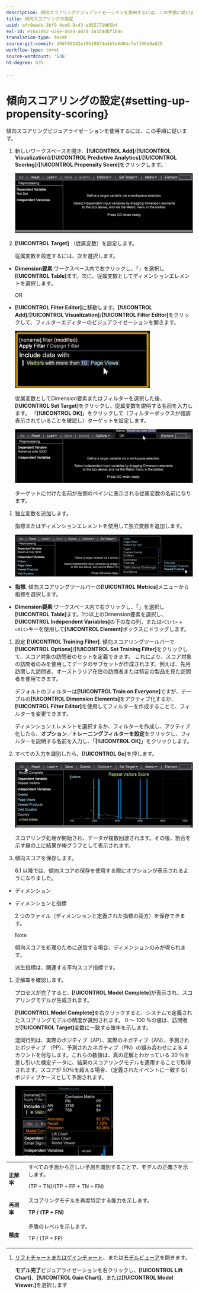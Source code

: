```yaml
---
description: 傾向スコアリングビジュアライゼーションを使用するには、この手順に従います。
title: 傾向スコアリングの設定
uuid: afc9aada-3bf9-4ce6-8c43-a955771065b4
exl-id: e16a7062-636e-44a9-a07d-343d48bf1b4c
translation-type: tm+mt
source-git-commit: d9df90242ef96188f4e4b5e6d04cfef196b0a628
workflow-type: tm+mt
source-wordcount: '536'
ht-degree: 63%

---
```


# 傾向スコアリングの設定{#setting-up-propensity-scoring}

傾向スコアリングビジュアライゼーションを使用するには、この手順に従います。

1. 新しいワークスペースを開き、**[!UICONTROL Add]**/**[!UICONTROL Visualization]**/**[!UICONTROL Predictive Analytics]**/**[!UICONTROL Scoring]**/**[!UICONTROL Propensity Score]**&#x200B;をクリックします。

   ![](assets/propensity_visualization.png)

1. **[!UICONTROL Target]** （従属変数）を設定します。

   従属変数を設定するには、次を選択します。

* **Dimension要素**:ワークスペース内で右クリックし、「」を選択し **[!UICONTROL Table]**&#x200B;ます。次に、従属変数としてディメンションエレメントを選択します。

   OR

* **[!UICONTROL Filter Editor]**&#x200B;に移動します。**[!UICONTROL Add]**/**[!UICONTROL Visualization]**/**[!UICONTROL Filter Editor]**&#x200B;をクリックして、フィルターエディターのビジュアライゼーションを開きます。

   ![](assets/propensity_visualization_filter_editor.png)

   従属変数としてDimension要素またはフィルターを選択した後、**[!UICONTROL Set Target]**&#x200B;をクリックし、従属変数を説明する名前を入力します。 「**[!UICONTROL OK]**」をクリックして（フィルターボックスが強調表示されていることを確認し）ターゲットを設定します。

   ![](assets/propensity_visualization_setTarget.png)

   ターゲットに付けた名前が左側のペインに表示される従属変数の名前になります。
1. 独立変数を追加します。

   指標またはディメンションエレメントを使用して独立変数を追加します。

   ![](assets/propensity_visualization_metrics.png)

* **指標**. 傾向スコアリングツールバーの&#x200B;**[!UICONTROL Metrics]**&#x200B;メニューから指標を選択します。

* **Dimension要素**:ワークスペース内で右クリックし、「」を選択し **[!UICONTROL Table]**&#x200B;ます。1つ以上のDimension要素を選択し、**[!UICONTROL Independent Variables]**&#x200B;の下の左の列、または`<Ctrl>` + `<Alt>`キーを使用して&#x200B;**[!UICONTROL Element]**&#x200B;ボックスにドラッグします。

1. 設定 **[!UICONTROL Training Filter]**. 傾向スコアリングツールバーで&#x200B;**[!UICONTROL Options]**/**[!UICONTROL Set Training Filter]**&#x200B;をクリックして、スコア対象の訪問者のセットを定義できます。 これにより、スコア対象の訪問者のみを使用してデータのサブセットが作成されます。例えば、先月訪問した訪問者、オーストラリア在住の訪問者または特定の製品を見た訪問者を使用できます。

   デフォルトのフィルターは&#x200B;**[!UICONTROL Train on Everyone]**&#x200B;ですが、テーブルの&#x200B;**[!UICONTROL Dimension Elements]**&#x200B;をアクティブ化するか、**[!UICONTROL Filter Editor]**&#x200B;を使用してフィルターを作成することで、フィルターを変更できます。

   ディメンションエレメントを選択するか、フィルターを作成し、アクティブ化したら、**オプション**／**トレーニングフィルターを設定**&#x200B;をクリックし、フィルターを説明する名前を入力し、「**[!UICONTROL OK]**」をクリックします。
1. すべての入力を識別したら、**[!UICONTROL Go]**&#x200B;を押します。

   ![](assets/propensity_visualization_GO.png)

   スコアリング処理が開始され、データが複数回渡されます。その後、割合を示す線の上に結果が棒グラフとして表示されます。
1. 傾向スコアを保存します。

   6.1 以降では、傾向スコアの保存を使用する際にオプションが表示されるようになりました。

* ディメンション
* ディメンションと指標

   2 つのファイル（ディメンションと定義された指標の両方）を保存できます。

   >[!NOTE]
   >
   >傾向スコアを処理のために送信する場合、ディメンションのみが得られます。

   派生指標は、関連する平均スコア指標です。
1. 正解率を確認します。

   プロセスが完了すると、**[!UICONTROL Model Complete]**&#x200B;が表示され、スコアリングモデルが生成されます。

   **[!UICONTROL Model Complete]**&#x200B;を右クリックすると、システムで定義されたスコアリングモデルの精度が識別されます。 0 ～ 100 %の値は、訪問者が&#x200B;**[!UICONTROL Target]**&#x200B;変数に一致する確率を示します。

   混同行列は、実際のポジティブ（AP）、実際のネガティブ（AN）、予測されたポジティブ （PP）、予測されたネガティブ（PN）の組み合わせによる 4 カウントを付与します。これらの数値は、真の正解とわかっている 20 ％を差し引いた検定データに、結果のスコアリングモデルを適用することで取得されます。スコアが 50％を超える場合、（定義されたイベントに一致する）ポジティブケースとして予測されます。

   ![](assets/propensity_lift_gain_1.png)

<table id="table_154BDD6D294C4ED1B8C15EC33B74B199"> 
 <tbody> 
  <tr> 
   <td colname="col1"><b>正解率</b> </td> 
   <td colname="col2"> すべての予測から正しい予測を識別することで、モデルの正確さを示します。 <p>(TP + TN)/(TP + FP + TN + FN) </p> </td> 
  </tr> 
  <tr> 
   <td colname="col1"><b>再現率</b> </td> 
   <td colname="col2"> スコアリングモデルを再度特定する能力を示します。 <p><b>TP / (TP + FN)</b> </p> </td> 
  </tr> 
  <tr> 
   <td colname="col1"><b>精度</b> </td> 
   <td colname="col2">矛盾のレベルを示します。 <p>TP / (TP + FP) </p> </td> 
  </tr> 
 </tbody> 
</table>

1. [リフトチャートまたはゲインチャート](../../../../home/c-get-started/c-analysis-vis/c-visitor-propensity/c-propensity-gain-lift-chart.md#concept-0d049f6baf534f7fb97f271843ba6c4a)、または[モデルビューア](../../../../home/c-get-started/c-analysis-vis/c-visitor-propensity/c-propensity-model-viewer.md#concept-9f2593a8218140b7bd132a4c74e159f9)を開きます。

   **モデル完了**&#x200B;ビジュアライゼーションを右クリックし、**[!UICONTROL Lift Chart]**、**[!UICONTROL Gain Chart]**、または&#x200B;**[!UICONTROL Model Viewer.]**&#x200B;を選択します
